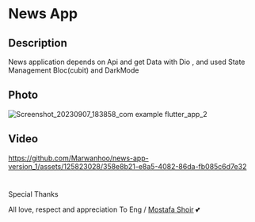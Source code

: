 # News App

## Description

News application depends on Api and get Data with Dio , and used State Management Bloc(cubit) and DarkMode

## Photo
![Screenshot_20230907_183858_com example flutter_app_2](https://github.com/Marwanhoo/news-app-version_1/assets/125823028/2e57f899-a0d3-429f-bafa-3784b2ec39bd)

## Video
https://github.com/Marwanhoo/news-app-version_1/assets/125823028/358e8b21-e8a5-4082-86da-fb085c6d7e32

#
Special Thanks

All love, respect and appreciation To Eng / [Mostafa Shoir](https://www.linkedin.com/in/mostafa-shoir-265005124/) 💕
